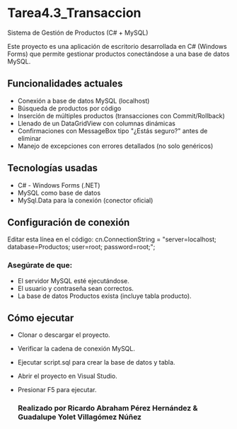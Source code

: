 # Tarea4.3_Transaccion

Sistema de Gestión de Productos (C# + MySQL)

Este proyecto es una aplicación de escritorio desarrollada en C# (Windows Forms) que permite gestionar productos conectándose a una base de datos MySQL.

## Funcionalidades actuales

- Conexión a base de datos MySQL (localhost)
- Búsqueda de productos por código
- Inserción de múltiples productos (transacciones con Commit/Rollback)
- Llenado de un DataGridView con columnas dinámicas
- Confirmaciones con MessageBox tipo "¿Estás seguro?" antes de eliminar
- Manejo de excepciones con errores detallados (no solo genéricos)

## Tecnologías usadas
- C# - Windows Forms (.NET)
- MySQL como base de datos
- MySql.Data para la conexión (conector oficial)
  
## Configuración de conexión
Editar esta línea en el código:
cn.ConnectionString = "server=localhost; database=Productos; user=root; password=root;";

### Asegúrate de que:
- El servidor MySQL esté ejecutándose.
- El usuario y contraseña sean correctos.
- La base de datos Productos exista (incluye tabla producto).

## Cómo ejecutar
- Clonar o descargar el proyecto.
- Verificar la cadena de conexión MySQL.
- Ejecutar script.sql para crear la base de datos y tabla.
- Abrir el proyecto en Visual Studio.
- Presionar F5 para ejecutar.

  ### **Realizado por Ricardo Abraham Pérez Hernández & Guadalupe Yolet Villagómez Núñez**
